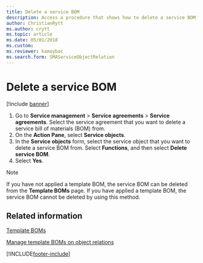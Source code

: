 ```yaml
---
title: Delete a service BOM 
description: Access a procedure that shows how to delete a service BOM, including a step-by-step process for deleting service BOMs and additional resources.
author: ChristianRytt
ms.author: crytt
ms.topic: article
ms.date: 05/01/2018
ms.custom:
ms.reviewer: kamaybac
ms.search.form: SMAServiceObjectRelation
---
```



# Delete a service BOM

[!include [banner](../includes/banner.md)]

1. Go to **Service management** \> **Service agreements** \> **Service agreements**. Select the service agreement that you want to delete a service bill of materials (BOM) from.
1. On the **Action Pane**, select **Service objects**.
1. In the **Service objects** form, select the service object that you want to delete a service BOM from. Select **Functions**, and then select **Delete service BOM**.
1. Select **Yes**.


> [!NOTE]
> If you have not applied a template BOM, the service BOM can be deleted from the **Template BOMs** page. If you have applied a template BOM, the service BOM cannot be deleted by using this method.



## Related information

[Template BOMs](template-boms.md)

[Manage template BOMs on object relations](manage-template-boms-on-object-relations.md)

  




[!INCLUDE[footer-include](../../includes/footer-banner.md)]